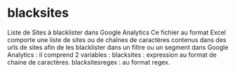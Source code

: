 # blacksites
Liste de Sites à blacklister dans Google Analytics
Ce fichier au format Excel comporte une liste de sites ou de chaînes de caractères contenus dans des urls de sites afin de les blacklister dans un filtre ou un segment dans Google Analytics :  il comprend 2 variables :
blacksites :  expression au format de chaine de caractères.
blacksitesregex : au format regex. 
 
